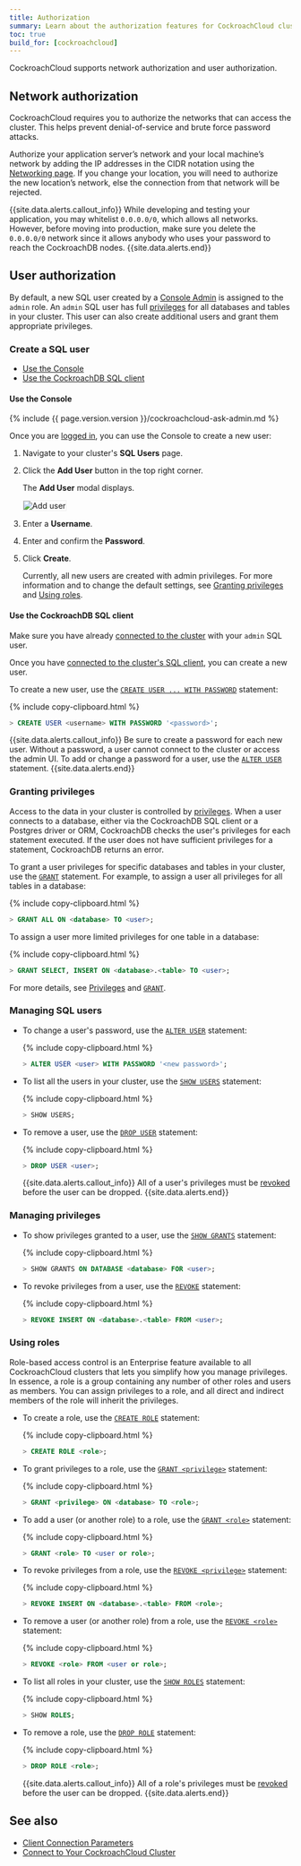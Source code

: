 ```yaml
---
title: Authorization
summary: Learn about the authorization features for CockroachCloud clusters.
toc: true
build_for: [cockroachcloud]
---
```


CockroachCloud supports network authorization and user authorization.

## Network authorization

CockroachCloud requires you to authorize the networks that can access the cluster. This helps prevent denial-of-service and brute force password attacks.

Authorize your application server’s network and your local machine’s network by adding the IP addresses in the CIDR notation using the [Networking page](cockroachcloud-connect-to-your-cluster.html#step-1-authorize-your-network). If you change your location, you will need to authorize the new location’s network, else the connection from that network will be rejected.

{{site.data.alerts.callout_info}}
While developing and testing your application, you may whitelist `0.0.0.0/0`, which allows all networks. However, before moving into production, make sure you delete the `0.0.0.0/0` network since it allows anybody who uses your password to reach the CockroachDB nodes.
{{site.data.alerts.end}}

## User authorization

By default, a new SQL user created by a [Console Admin](cockroachcloud-console-access-management.html#console-admin) is assigned to the `admin` role. An `admin` SQL user has full [privileges](authorization.html#assign-privileges) for all databases and tables in your cluster. This user can also create additional users and grant them appropriate privileges.

### Create a SQL user

- [Use the Console](#use-the-console)
- [Use the CockroachDB SQL client](#use-the-cockroachdb-sql-client)

#### Use the Console

{% include {{ page.version.version }}/cockroachcloud-ask-admin.md %}

Once you are [logged in](cockroachcloud-sign-up-for-a-cluster.html#sign-in), you can use the Console to create a new user:

1. Navigate to your cluster's **SQL Users** page.
2. Click the **Add User** button in the top right corner.

    The **Add User** modal displays.

    <img src="{{ 'images/v19.1/cockroachcloud/add-user-modal.png' | relative_url }}" alt="Add user" style="border:1px solid #eee;max-width:100%" />

3. Enter a **Username**.
4. Enter and confirm the **Password**.
5. Click **Create**.

    Currently, all new users are created with admin privileges. For more information and to change the default settings, see [Granting privileges](#granting-privileges) and [Using roles](#using-roles).

#### Use the CockroachDB SQL client

Make sure you have already [connected to the cluster](cockroachcloud-connect-to-your-cluster.html) with your `admin` SQL user.

Once you have [connected to the cluster's SQL client](cockroachcloud-connect-to-your-cluster.html#use-the-cockroachdb-sql-client), you can create a new user.

To create a new user, use the [`CREATE USER ... WITH PASSWORD`](create-user.html) statement:

{% include copy-clipboard.html %}
~~~ sql
> CREATE USER <username> WITH PASSWORD '<password>';
~~~

{{site.data.alerts.callout_info}}
Be sure to create a password for each new user. Without a password, a user cannot connect to the cluster or access the admin UI. To add or change a password for a user, use the [`ALTER USER`](alter-user.html) statement.
{{site.data.alerts.end}}

### Granting privileges

Access to the data in your cluster is controlled by [privileges](authorization.html#assign-privileges). When a user connects to a database, either via the CockroachDB SQL client or a Postgres driver or ORM, CockroachDB checks the user's privileges for each statement executed. If the user does not have sufficient privileges for a statement, CockroachDB returns an error.

To grant a user privileges for specific databases and tables in your cluster, use the [`GRANT`](grant.html) statement. For example, to assign a user all privileges for all tables in a database:

{% include copy-clipboard.html %}
~~~ sql
> GRANT ALL ON <database> TO <user>;
~~~

To assign a user more limited privileges for one table in a database:

{% include copy-clipboard.html %}
~~~ sql
> GRANT SELECT, INSERT ON <database>.<table> TO <user>;
~~~

For more details, see [Privileges](authorization.html#assign-privileges) and [`GRANT`](grant.html).

### Managing SQL users

- To change a user's password, use the [`ALTER USER`](alter-user.html) statement:

    {% include copy-clipboard.html %}
    ~~~ sql
    > ALTER USER <user> WITH PASSWORD '<new password>';
    ~~~

- To list all the users in your cluster, use the [`SHOW USERS`](show-users.html) statement:

    {% include copy-clipboard.html %}
    ~~~ sql
    > SHOW USERS;
    ~~~

- To remove a user, use the [`DROP USER`](drop-user.html) statement:

    {% include copy-clipboard.html %}
    ~~~ sql
    > DROP USER <user>;
    ~~~

    {{site.data.alerts.callout_info}}
    All of a user's privileges must be [revoked](#managing-privileges) before the user can be dropped.
    {{site.data.alerts.end}}

### Managing privileges

- To show privileges granted to a user, use the [`SHOW GRANTS`](show-grants.html) statement:

    {% include copy-clipboard.html %}
    ~~~ sql
    > SHOW GRANTS ON DATABASE <database> FOR <user>;
    ~~~

- To revoke privileges from a user, use the [`REVOKE`](revoke.html) statement:

    {% include copy-clipboard.html %}
    ~~~ sql
    > REVOKE INSERT ON <database>.<table> FROM <user>;
    ~~~

### Using roles

Role-based access control is an Enterprise feature available to all CockroachCloud clusters that lets you simplify how you manage privileges. In essence, a role is a group containing any number of other roles and users as members. You can assign privileges to a role, and all direct and indirect members of the role will inherit the privileges.

- To create a role, use the [`CREATE ROLE`](create-role.html) statement:

    {% include copy-clipboard.html %}
    ~~~ sql
    > CREATE ROLE <role>;
    ~~~

- To grant privileges to a role, use the [`GRANT <privilege>`](grant.html) statement:

    {% include copy-clipboard.html %}
    ~~~ sql
    > GRANT <privilege> ON <database> TO <role>;
    ~~~

- To add a user (or another role) to a role, use the [`GRANT <role>`](grant-roles.html) statement:

    {% include copy-clipboard.html %}
    ~~~ sql
    > GRANT <role> TO <user or role>;
    ~~~

- To revoke privileges from a role, use the [`REVOKE <privilege>`](revoke.html) statement:

    {% include copy-clipboard.html %}
    ~~~ sql
    > REVOKE INSERT ON <database>.<table> FROM <role>;
    ~~~

- To remove a user (or another role) from a role, use the [`REVOKE <role>`](revoke-roles.html) statement:

    {% include copy-clipboard.html %}
    ~~~ sql
    > REVOKE <role> FROM <user or role>;
    ~~~

- To list all roles in your cluster, use the [`SHOW ROLES`](show-roles.html) statement:

    {% include copy-clipboard.html %}
    ~~~ sql
    > SHOW ROLES;
    ~~~

- To remove a role, use the [`DROP ROLE`](drop-role.html) statement:

    {% include copy-clipboard.html %}
    ~~~ sql
    > DROP ROLE <role>;
    ~~~

    {{site.data.alerts.callout_info}}
    All of a role's privileges must be [revoked](#managing-privileges) before the user can be dropped.
    {{site.data.alerts.end}}

## See also

- [Client Connection Parameters](connection-parameters.html)
- [Connect to Your CockroachCloud Cluster](cockroachcloud-connect-to-your-cluster.html)
